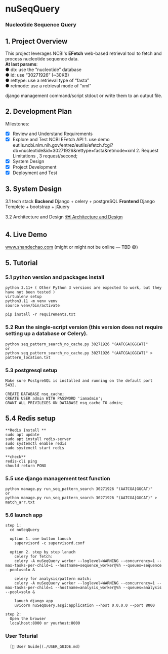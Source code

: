 # nuSeqQuery
### Nucleotide Sequence Query

## 1. Project Overview
This project leverages NCBI's **EFetch** web-based retrieval tool to fetch and process nucleotide sequence data.  
**At last params**:  
● db: use the “nucleotide” database  
● id: use “30271926” (~30KB)  
● rettype: use a retrieval type of “fasta”  
● retmode: use a retrieval mode of “xml”  

django management command/script  stdout or write them to an output file.

## 2. Development Plan
Milestones:
- [x] Review and Understand Requirements
- [x] Explore and Test NCBI EFetch API
      1. use demo eutils.ncbi.nlm.nih.gov/entrez/eutils/efetch.fcgi?db=nucleotide&id=30271926&rettype=fasta&retmode=xml
      2. Request Limitations , 3 request/second;
- [x] System Design
- [x] Project Development
- [x] Deployment and Test

## 3. System Design
3.1 tech stack
  **Backend**  Django + celery + postgreSQL
  **Frontend** Django Templete + bootstrap + jQuery

3.2 Architecture and Design
  [🗺️ Architecture and Design](./ARCHITECTURE_AND_DESIGN.md)

## 4. Live Demo
  www.shandechao.com (might or might not be online — TBD 😅)
 
## 5. Tutorial

  ### 5.1 python version and packages install
    python 3.11+ ( Other Python 3 versions are expected to work, but they have not been tested )
    virtualenv setup
    python3.11 -m venv venv
    source venv/bin/activate

    pip install -r requirements.txt

  ### 5.2 Run the single-script version (this version does not require setting up a database or Celery).
    python seq_pattern_search_no_cache.py 30271926 "(AATCGA|GGCAT)"
    or 
    python seq_pattern_search_no_cache.py 30271926 "(AATCGA|GGCAT)" > pattern_location.txt

  ### 5.3 postgresql setup
    
    Make sure PostgreSQL is installed and running on the default port 5432.

    CREATE DATABASE nsq_cache;
    CREATE USER admin WITH PASSWORD 'iamadmin';
    GRANT ALL PRIVILEGES ON DATABASE nsq_cache TO admin;

  ## 5.4 Redis setup
    **Redis Install **
    sudo apt update
    sudo apt install redis-server
    sudo systemctl enable redis
    sudo systemctl start redis
    
    **check**
    redis-cli ping
    should return PONG


  ### 5.5 use django management test function
    python manage.py run_seq_pattern_search 30271926 "(AATCGA|GGCAT)"
    or
    python manage.py run_seq_pattern_search 30271926 "(AATCGA|GGCAT)" > match_arr.txt

  ### 5.6 launch app
    step 1:
      cd nuSeqQuery

      option 1. one button lanuch 
        supervisord -c supervisord.conf

      option 2. step by step lanuch
        celery for fetch: 
        celery -A nuSeqQuery worker --loglevel=WARNING --concurrency=1 --max-tasks-per-child=1 --hostname=sequence_worker@%h --queues=sequence --pool=solo &

        celery for analysis/pattern match: 
        celery -A nuSeqQuery worker --loglevel=WARNING --concurrency=1 --max-tasks-per-child=1 --hostname=analysis_worker@%h --queues=analysis --pool=solo &

        lanuch django app
        uvicorn nuSeqQuery.asgi:application --host 0.0.0.0 --port 8000

    step 2:
      Open the browser
      localhost:8000 or yourhost:8000

  ### User Toturial
      [📘 User Guide](./USER_GUIDE.md)